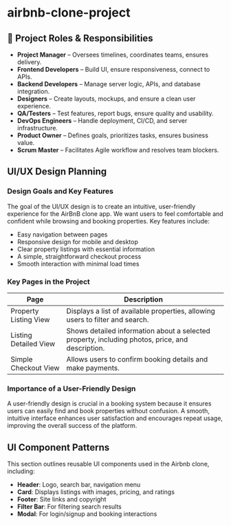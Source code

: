 # airbnb-clone-project

## 👥 Project Roles & Responsibilities

- **Project Manager** – Oversees timelines, coordinates teams, ensures delivery.
- **Frontend Developers** – Build UI, ensure responsiveness, connect to APIs.
- **Backend Developers** – Manage server logic, APIs, and database integration.
- **Designers** – Create layouts, mockups, and ensure a clean user experience.
- **QA/Testers** – Test features, report bugs, ensure quality and usability.
- **DevOps Engineers** – Handle deployment, CI/CD, and server infrastructure.
- **Product Owner** – Defines goals, prioritizes tasks, ensures business value.
- **Scrum Master** – Facilitates Agile workflow and resolves team blockers.

## UI/UX Design Planning

### Design Goals and Key Features

The goal of the UI/UX design is to create an intuitive, user-friendly experience for the AirBnB clone app. We want users to feel comfortable and confident while browsing and booking properties. Key features include:

- Easy navigation between pages
- Responsive design for mobile and desktop
- Clear property listings with essential information
- A simple, straightforward checkout process
- Smooth interaction with minimal load times

### Key Pages in the Project

| Page                  | Description                                                                                     |
| --------------------- | ----------------------------------------------------------------------------------------------- |
| Property Listing View | Displays a list of available properties, allowing users to filter and search.                   |
| Listing Detailed View | Shows detailed information about a selected property, including photos, price, and description. |
| Simple Checkout View  | Allows users to confirm booking details and make payments.                                      |

### Importance of a User-Friendly Design

A user-friendly design is crucial in a booking system because it ensures users can easily find and book properties without confusion. A smooth, intuitive interface enhances user satisfaction and encourages repeat usage, improving the overall success of the platform.

## UI Component Patterns

This section outlines reusable UI components used in the Airbnb clone, including:

- **Header**: Logo, search bar, navigation menu
- **Card**: Displays listings with images, pricing, and ratings
- **Footer**: Site links and copyright
- **Filter Bar**: For filtering search results
- **Modal**: For login/signup and booking interactions
